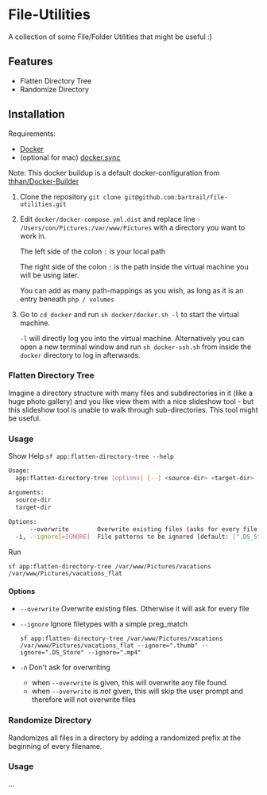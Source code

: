 # File-Utilities

A collection of some File/Folder Utilities that might be useful :)

## Features

- Flatten Directory Tree
- Randomize Directory

## Installation

Requirements: 
- [Docker](https://www.docker.com)
- (optional for mac) [docker.sync](http://docker-sync.io)

Note: This docker buildup is a default docker-configuration from [thhan/Docker-Builder](https://github.com/thhan/Docker-Builder)

1. Clone the repository `git clone git@github.com:bartrail/file-utilities.git`
2. Edit `docker/docker-compose.yml.dist` and replace line `- /Users/con/Pictures:/var/www/Pictures` with a directory you want to work in.
   
   The left side of the colon `:` is your local path
   
   The right side of the colon `:` is the path inside the virtual machine you will be using later.
   
   You can add as many path-mappings as you wish, as long as it is an entry beneath `php / volumes`
3. Go to `cd docker` and run `sh docker/docker.sh -l` to start the virtual machine.

   `-l` will directly log you into the virtual machine. Alternatively you can open a new terminal window and run `sh docker-ssh.sh` from inside the `docker` directory to log in afterwards.

### Flatten Directory Tree

Imagine a directory structure with many files and subdirectories in it (like a huge photo gallery) and you like view them with a nice slideshow tool - but this slideshow tool is unable to walk through sub-directories. This tool might be useful.

### Usage

Show Help `sf app:flatten-directory-tree --help`
```bash
Usage:
  app:flatten-directory-tree [options] [--] <source-dir> <target-dir>

Arguments:
  source-dir
  target-dir
  
Options:
      --overwrite        Overwrite existing files (asks for every file unless -n is given)
  -i, --ignore[=IGNORE]  File patterns to be ignored [default: [".DS_Store"]] (multiple values allowed)
```

Run
```
sf app:flatten-directory-tree /var/www/Pictures/vacations /var/www/Pictures/vacations_flat
```

#### Options

- `--overwrite` Overwrite existing files. Otherwise it will ask for every file
- `--ignore` Ignore filetypes with a simple preg_match

    ```
    sf app:flatten-directory-tree /var/www/Pictures/vacations /var/www/Pictures/vacations_flat --ignore=".thumb" --ignore=".DS_Store" --ignore=".mp4"
    ```

- `-n` Don't ask for overwriting
  - when `--overwrite` is given, this will overwrite any file found.
  - when `--overwrite` is *not* given, this will skip the user prompt and therefore will not overwrite files
  

### Randomize Directory

Randomizes all files in a directory by adding a randomized prefix at the beginning of every filename.

### Usage

...